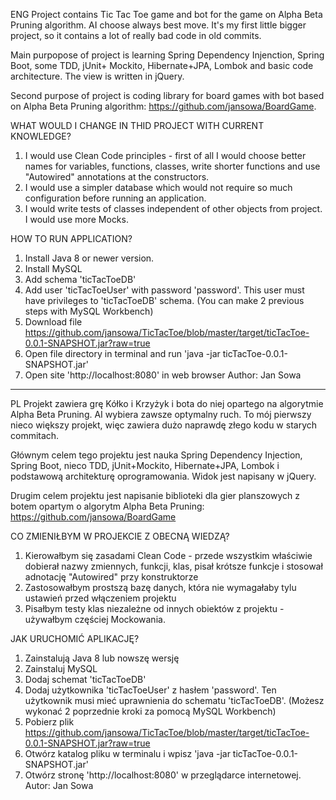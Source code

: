 ENG
Project contains Tic Tac Toe game and bot for the game on Alpha Beta Pruning algorithm. AI choose always best move.
It's my first little bigger project, so it contains a lot of really bad code in old commits.

Main purpopose of project is learning Spring Dependency Injenction, Spring Boot, some TDD, jUnit+ Mockito, Hibernate+JPA, Lombok and basic code architecture. The view is written in jQuery.

Second purpose of project is coding library for board games with bot based on Alpha Beta Pruning algorithm: https://github.com/jansowa/BoardGame.

WHAT WOULD I CHANGE IN THID PROJECT WITH CURRENT KNOWLEDGE?
1. I would use Clean Code principles - first of all I would choose better names for variables, functions, classes, write shorter functions and use "Autowired" annotations at the constructors.
2. I would use a simpler database which would not require so much configuration before running an application.
3. I would write tests of classes independent of other objects from project. I would use more Mocks.

HOW TO RUN APPLICATION?
1. Install Java 8 or newer version.
2. Install MySQL
3. Add schema 'ticTacToeDB'
4. Add user 'ticTacToeUser' with password 'password'. This user must have privileges to 'ticTacToeDB' schema.
(You can make 2 previous steps with MySQL Workbench)
5. Download file https://github.com/jansowa/TicTacToe/blob/master/target/ticTacToe-0.0.1-SNAPSHOT.jar?raw=true
6. Open file directory in terminal and run 'java -jar ticTacToe-0.0.1-SNAPSHOT.jar'
7. Open site 'http://localhost:8080' in web browser
Author: Jan Sowa

****************************************

PL
Projekt zawiera grę Kółko i Krzyżyk i bota do niej opartego na algorytmie Alpha Beta Pruning. AI wybiera zawsze optymalny ruch.
To mój pierwszy nieco większy projekt, więc zawiera dużo naprawdę złego kodu w starych commitach.

Głównym celem tego projektu jest nauka Spring Dependency Injection, Spring Boot, nieco TDD, jUnit+Mockito, Hibernate+JPA, Lombok i podstawową architekturę oprogramowania. Widok jest napisany w jQuery.

Drugim celem projektu jest napisanie biblioteki dla gier planszowych z botem opartym o algorytm Alpha Beta Pruning: https://github.com/jansowa/BoardGame

CO ZMIENIŁBYM W PROJEKCIE Z OBECNĄ WIEDZĄ?
1. Kierowałbym się zasadami Clean Code - przede wszystkim właściwie dobierał nazwy zmiennych, funkcji, klas, pisał krótsze funkcje i stosował adnotację "Autowired" przy konstruktorze
2. Zastosowałbym prostszą bazę danych, która nie wymagałaby tylu ustawień przed włączeniem projektu
3. Pisałbym testy klas niezależne od innych obiektów z projektu - używałbym częściej Mockowania.

JAK URUCHOMIĆ APLIKACJĘ?
1. Zainstalują Java 8 lub nowszę wersję
2. Zainstaluj MySQL
3. Dodaj schemat 'ticTacToeDB'
4. Dodaj użytkownika 'ticTacToeUser' z hasłem 'password'. Ten użytkownik musi mieć uprawnienia do schematu 'ticTacToeDB'.
(Możesz wykonać 2 poprzednie kroki za pomocą MySQL Workbench)
5. Pobierz plik https://github.com/jansowa/TicTacToe/blob/master/target/ticTacToe-0.0.1-SNAPSHOT.jar?raw=true
6. Otwórz katalog pliku w terminalu i wpisz 'java -jar ticTacToe-0.0.1-SNAPSHOT.jar'
7. Otwórz stronę 'http://localhost:8080' w przeglądarce internetowej.
Autor: Jan Sowa
